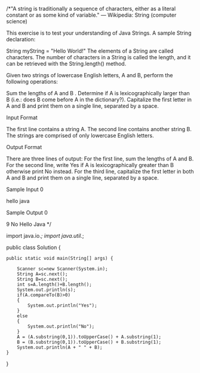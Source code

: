 /*"A string is traditionally a sequence of characters, either as a literal constant or as some kind of variable." — Wikipedia: String (computer science)

This exercise is to test your understanding of Java Strings. A sample String declaration:

String myString = "Hello World!"
The elements of a String are called characters. The number of characters in a String is called the length, and it can be retrieved with the String.length() method.

Given two strings of lowercase English letters, A and B, perform the following operations:

Sum the lengths of A and B .
Determine if A is lexicographically larger than B (i.e.: does B come before A in the dictionary?).
Capitalize the first letter in A and B and print them on a single line, separated by a space.

Input Format

The first line contains a string A. The second line contains another string B. The strings are comprised of only lowercase English letters.

Output Format

There are three lines of output:
For the first line, sum the lengths of  A and B.
For the second line, write Yes if A is lexicographically greater than B otherwise print No instead.
For the third line, capitalize the first letter in both A and B and print them on a single line, separated by a space.

Sample Input 0

hello
java

Sample Output 0

9
No
Hello Java
*/

import java.io.*;
import java.util.*;

public class Solution {

    public static void main(String[] args) {
        
        Scanner sc=new Scanner(System.in);
        String A=sc.next();
        String B=sc.next();
        int s=A.length()+B.length();
        System.out.println(s);
        if(A.compareTo(B)>0)
        {
            System.out.println("Yes");                        
        }
        else
        {
            System.out.println("No"); 
        }
        A = (A.substring(0,1)).toUpperCase() + A.substring(1);       
        B = (B.substring(0,1)).toUpperCase() + B.substring(1);
        System.out.println(A + " " + B);
    }
}
